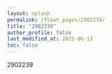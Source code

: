 ```yaml
---
layout: splash
permalink: /float_pages/2902239/
title: "2902239"
author_profile: false
last_modified_at: 2025-06-13
toc: false
---
```

 
2902239
